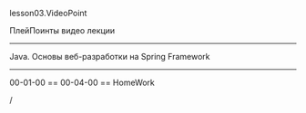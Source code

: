 
lesson03.VideoPoint  

ПлейПоинты видео лекции  

---
Java. Основы веб-разработки на Spring Framework  

---  
00-01-00 == 
00-04-00 == HomeWork  






/